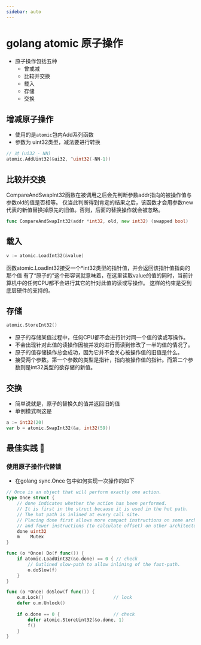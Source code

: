 ```yaml
---
sidebar: auto
---
```


# golang atomic 原子操作

- 原子操作包括五种
    - 曾或减
    - 比较并交换
    - 载入
    - 存储
    - 交换
## 增减原子操作
- 使用的是`atomic`包内Add系列函数
- 参数为 uint32类型，减法要进行转换
~~~go
// 对 (ui32 - NN)
atomic.AddUint32(&ui32, ^uint32(-NN-1))
~~~

## 比较并交换
CompareAndSwapInt32函数在被调用之后会先判断参数addr指向的被操作值与参数old的值是否相等。
仅当此判断得到肯定的结果之后，该函数才会用参数new代表的新值替换掉原先的旧值。否则，后面的替换操作就会被忽略。
~~~go
func CompareAndSwapInt32(addr *int32, old, new int32) (swapped bool)
~~~

## 载入
~~~go
v := atomic.LoadInt32(&value)
~~~
函数atomic.LoadInt32接受一个*int32类型的指针值，并会返回该指针值指向的那个值
有了“原子的”这个形容词就意味着，在这里读取value的值的同时，当前计算机中的任何CPU都不会进行其它的针对此值的读或写操作。
这样的约束是受到底层硬件的支持的。

## 存储
~~~go
atomic.StoreInt32()
~~~
- 原子的存储某值过程中，任何CPU都不会进行针对同一个值的读或写操作。
- 不会出现针对此值的读操作因被并发的进行而读到修改了一半的值的情况了。
- 原子的值存储操作总会成功，因为它并不会关心被操作值的旧值是什么。
- 接受两个参数。第一个参数的类型是指针，指向被操作值的指针。而第二个参数则是int32类型的欲存储的新值。

## 交换
- 简单说就是，原子的替换久的值并返回旧的值
- 单例模式啊这是
~~~go
a := int32(20)
var b = atomic.SwapInt32(&a, int32(59))
~~~


## 最佳实践 :100:
### 使用原子操作代替锁
- 在golang sync.Once 包中如何实现一次操作的如下
~~~go
// Once is an object that will perform exactly one action.
type Once struct {
	// done indicates whether the action has been performed.
	// It is first in the struct because it is used in the hot path.
	// The hot path is inlined at every call site.
	// Placing done first allows more compact instructions on some architectures (amd64/x86),
	// and fewer instructions (to calculate offset) on other architectures.
	done uint32
	m    Mutex
}

func (o *Once) Do(f func()) {
	if atomic.LoadUint32(&o.done) == 0 { // check
		// Outlined slow-path to allow inlining of the fast-path.
		o.doSlow(f)
	}
}

func (o *Once) doSlow(f func()) {
	o.m.Lock()                          // lock
	defer o.m.Unlock()
	
	if o.done == 0 {                    // check
		defer atomic.StoreUint32(&o.done, 1)
		f()
	}
}
~~~
